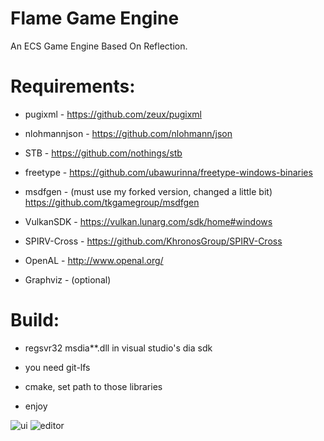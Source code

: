 # Flame Game Engine
An ECS Game Engine Based On Reflection.

# Requirements:

- pugixml     - https://github.com/zeux/pugixml

- nlohmannjson     - https://github.com/nlohmann/json

- STB         - https://github.com/nothings/stb
  
- freetype    - https://github.com/ubawurinna/freetype-windows-binaries

- msdfgen     - (must use my forked version, changed a little bit) https://github.com/tkgamegroup/msdfgen

- VulkanSDK   - https://vulkan.lunarg.com/sdk/home#windows

- SPIRV-Cross - https://github.com/KhronosGroup/SPIRV-Cross

- OpenAL      - http://www.openal.org/

- Graphviz    - (optional)
  

# Build:

- regsvr32 msdia**.dll in visual studio's dia sdk

- you need git-lfs
  
- cmake, set path to those libraries
  
- enjoy

![ui](https://github.com/tkgamegroup/flame/blob/master/screenshots/ui.png)
![editor](https://github.com/tkgamegroup/flame/blob/master/screenshots/editor.png)
